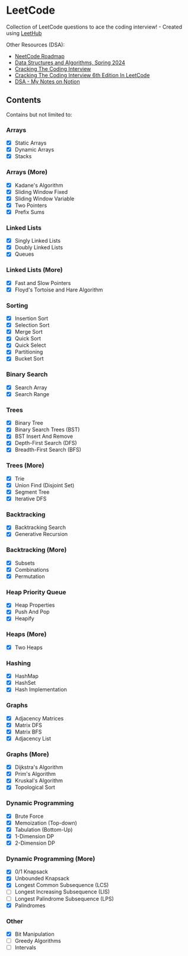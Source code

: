 # LeetCode

Collection of LeetCode questions to ace the coding interview! - Created using [LeetHub](https://github.com/QasimWani/LeetHub)

Other Resources (DSA):

- [NeetCode Roadmap](https://neetcode.io/roadmap)
- [Data Structures and Algorithms, Spring 2024](https://tira.mooc.fi/spring-2024)
- [Cracking The Coding Interview](https://www.crackingthecodinginterview.com)
- [Cracking The Coding Interview 6th Edition In LeetCode](https://leetcode.com/discuss/general-discussion/1152824/cracking)
- [DSA - My Notes on Notion](https://www.notion.so/hasferrr/DSA-22c205f933d64882ac25d6199c0300de)

## Contents

Contains but not limited to:

### Arrays

- [x] Static Arrays
- [x] Dynamic Arrays
- [x] Stacks

### Arrays (More)

- [x] Kadane's Algorithm
- [x] Sliding Window Fixed
- [x] Sliding Window Variable
- [x] Two Pointers
- [x] Prefix Sums

### Linked Lists

- [x] Singly Linked Lists
- [x] Doubly Linked Lists
- [x] Queues

### Linked Lists (More)

- [x] Fast and Slow Pointers
- [x] Floyd's Tortoise and Hare Algorithm

### Sorting

- [x] Insertion Sort
- [x] Selection Sort
- [x] Merge Sort
- [x] Quick Sort
- [x] Quick Select
- [x] Partitioning
- [x] Bucket Sort

### Binary Search

- [x] Search Array
- [x] Search Range

### Trees

- [x] Binary Tree
- [x] Binary Search Trees (BST)
- [x] BST Insert And Remove
- [x] Depth-First Search (DFS)
- [x] Breadth-First Search (BFS)

### Trees (More)

- [x] Trie
- [x] Union Find (Disjoint Set)
- [x] Segment Tree
- [x] Iterative DFS

### Backtracking

- [x] Backtracking Search
- [x] Generative Recursion

### Backtracking (More)

- [x] Subsets
- [x] Combinations
- [x] Permutation

### Heap Priority Queue

- [x] Heap Properties
- [x] Push And Pop
- [x] Heapify

### Heaps (More)

- [x] Two Heaps

### Hashing

- [x] HashMap
- [x] HashSet
- [x] Hash Implementation

### Graphs

- [x] Adjacency Matrices
- [x] Matrix DFS
- [x] Matrix BFS
- [x] Adjacency List

### Graphs (More)

- [x] Dijkstra's Algorithm
- [x] Prim's Algorithm
- [x] Kruskal's Algorithm
- [x] Topological Sort

### Dynamic Programming

- [x] Brute Force
- [x] Memoization (Top-down)
- [x] Tabulation (Bottom-Up)
- [x] 1-Dimension DP
- [x] 2-Dimension DP

### Dynamic Programming (More)

- [x] 0/1 Knapsack
- [x] Unbounded Knapsack
- [x] Longest Common Subsequence (LCS)
- [ ] Longest Increasing Subsequence (LIS)
- [ ] Longest Palindrome Subsequence (LPS)
- [x] Palindromes

### Other

- [x] Bit Manipulation
- [ ] Greedy Algorithms
- [ ] Intervals
